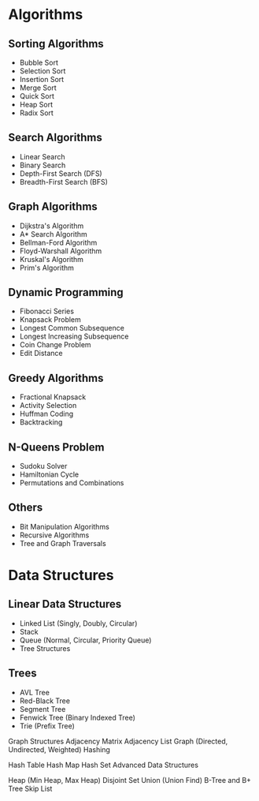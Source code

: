 # Algorithms

## Sorting Algorithms
- Bubble Sort
- Selection Sort
- Insertion Sort
- Merge Sort
- Quick Sort
- Heap Sort
- Radix Sort
   
## Search Algorithms
- Linear Search
- Binary Search
- Depth-First Search (DFS)
- Breadth-First Search (BFS)

## Graph Algorithms
- Dijkstra's Algorithm
- A* Search Algorithm
- Bellman-Ford Algorithm
- Floyd-Warshall Algorithm
- Kruskal's Algorithm
- Prim's Algorithm

## Dynamic Programming
- Fibonacci Series
- Knapsack Problem
- Longest Common Subsequence
- Longest Increasing Subsequence
- Coin Change Problem
- Edit Distance

## Greedy Algorithms
- Fractional Knapsack
- Activity Selection
- Huffman Coding
- Backtracking

## N-Queens Problem
- Sudoku Solver
- Hamiltonian Cycle
- Permutations and Combinations

## Others
- Bit Manipulation Algorithms
- Recursive Algorithms
- Tree and Graph Traversals

# Data Structures

## Linear Data Structures
- Linked List (Singly, Doubly, Circular)
- Stack
- Queue (Normal, Circular, Priority Queue)
- Tree Structures

## Trees
- AVL Tree
- Red-Black Tree
- Segment Tree
- Fenwick Tree (Binary Indexed Tree)
- Trie (Prefix Tree)

Graph Structures
Adjacency Matrix
Adjacency List
Graph (Directed, Undirected, Weighted)
Hashing

Hash Table
Hash Map
Hash Set
Advanced Data Structures

Heap (Min Heap, Max Heap)
Disjoint Set Union (Union Find)
B-Tree and B+ Tree
Skip List
